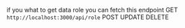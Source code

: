 if you what to get data role you can fetch this endpoint
GET
`http://localhost:3000/api/role`
POST
UPDATE
DELETE

